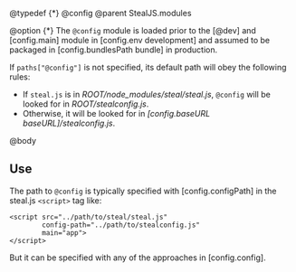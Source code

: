 @typedef {*} @config
@parent StealJS.modules

@option {*} The `@config` module is loaded prior to the [@dev] and [config.main] module
in [config.env development] and assumed to be packaged in [config.bundlesPath bundle] in
production.

If `paths["@config"]` is not specified, its default path will obey the following rules:

 - If `steal.js` is in <i>ROOT/node_modules/steal/steal.js</i>, `@config` will be looked for in
   <i>ROOT/stealconfig.js</i>.
 - Otherwise, it will be looked for in _[config.baseURL baseURL]/stealconfig.js_.

@body

## Use

The path to `@config` is typically specified with [config.configPath] in the steal.js `<script>` tag like:

    <script src="../path/to/steal/steal.js"
            config-path="../path/to/stealconfig.js"
            main="app">
    </script>

But it can be specified with any of the approaches in [config.config].

